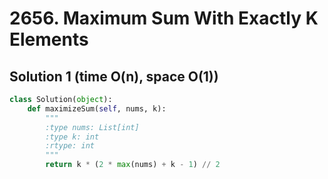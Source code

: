 # 2656. Maximum Sum With Exactly K Elements 

## Solution 1 (time O(n), space O(1))

```python
class Solution(object):
    def maximizeSum(self, nums, k):
        """
        :type nums: List[int]
        :type k: int
        :rtype: int
        """
        return k * (2 * max(nums) + k - 1) // 2
```
